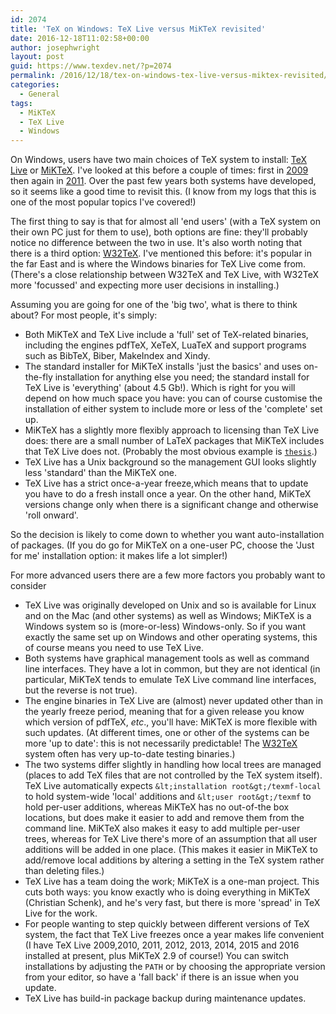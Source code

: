 ```yaml
---
id: 2074
title: 'TeX on Windows: TeX Live versus MiKTeX revisited'
date: 2016-12-18T11:02:58+00:00
author: josephwright
layout: post
guid: https://www.texdev.net/?p=2074
permalink: /2016/12/18/tex-on-windows-tex-live-versus-miktex-revisited/
categories:
  - General
tags:
  - MiKTeX
  - TeX Live
  - Windows
---
```

On Windows, users have two main choices of TeX system to install: [TeX Live](http://tug.org/texlive) or [MiKTeX](https://miktex.org). I've looked at this before a couple of times: first in [2009](/2009/11/07/windows-tex-users-miktex-or-tex-live/) then again in [2011](/2011/11/19/tex-on-windows-miktex-or-tex-live/). Over the past few years both systems have developed, so it seems like a good time to revisit this. (I know from my logs that this is one of the most popular topics I've covered!)

The first thing to say is that for almost all 'end users' (with a TeX system on their own PC just for them to use), both options are fine: they'll probably notice no difference between the two in use. It's also worth noting that there is a third option: [W32TeX](http://w32tex.org/). I've mentioned this before: it's popular in the far East and is where the Windows binaries for TeX Live come from. (There's a close relationship between W32TeX and TeX Live, with W32TeX more 'focussed' and expecting more user decisions in installing.)

Assuming you are going for one of the 'big two', what is there to think about? For most people, it's simply:

- Both MiKTeX and TeX Live include a 'full' set of TeX-related binaries, including the engines pdfTeX, XeTeX, LuaTeX and support programs such as BibTeX, Biber, MakeIndex and Xindy.
- The standard installer for MiKTeX installs 'just the basics' and uses on-the-fly installation for anything else you need; the standard install for TeX Live is 'everything' (about 4.5 Gb!). Which is right for you will depend on how much space you have: you can of course customise the installation of either system to include more or less of the 'complete' set up.
- MiKTeX has a slightly more flexibly approach to licensing than TeX Live does: there are a small number of LaTeX packages that MiKTeX includes that TeX Live does not. (Probably the most obvious example is [`thesis`](https://ctan.org/pkg/thesis).)
- TeX Live has a Unix background so the management GUI looks slightly less 'standard' than the MiKTeX one.
- TeX Live has a strict once-a-year freeze,which means that to update you have to do a fresh install once a year. On the other hand, MiKTeX versions change only when there is a significant change and otherwise 'roll onward'.

So the decision is likely to come down to whether you want auto-installation of packages. (If you do go for MiKTeX on a one-user PC, choose the 'Just for me' installation option: it makes life a lot simpler!)

For more advanced users there are a few more factors you probably want to consider

- TeX Live was originally developed on Unix and so is available for Linux and on the Mac (and other systems) as well as Windows; MiKTeX is a Windows system so is (more-or-less) Windows-only. So if you want exactly the same set up on Windows and other operating systems, this of course means you need to use TeX Live.
- Both systems have graphical management tools as well as command line interfaces. They have a lot in common, but they are not identical (in particular, MiKTeX tends to emulate TeX Live command line interfaces, but the reverse is not true).
- The engine binaries in TeX Live are (almost) never updated other than in the yearly freeze period, meaning that for a given release you know which version of pdfTeX, _etc_., you'll have: MiKTeX is more flexible with such updates. (At different times, one or other of the systems can be more 'up to date': this is not necessarily predictable! The [W32TeX](http://w32tex.org/) system often has very up-to-date testing binaries.)
- The two systems differ slightly in handling how local trees are managed (places to add TeX files that are not controlled by the TeX system itself). TeX Live automatically expects `&lt;installation root&gt;/texmf-local` to hold system-wide 'local' additions and `&lt;user root&gt;/texmf` to hold per-user additions, whereas MiKTeX has no out-of-the box locations, but does make it easier to add and remove them from the command line. MiKTeX also makes it easy to add multiple per-user trees, whereas for TeX Live there's more of an assumption that all user additions will be added in one place. (This makes it easier in MiKTeX to add/remove local additions by altering a setting in the TeX system rather than deleting files.)
- TeX Live has a team doing the work; MiKTeX is a one-man project. This cuts both ways: you know exactly who is doing everything in MiKTeX (Christian Schenk), and he's very fast, but there is more 'spread' in TeX Live for the work.
- For people wanting to step quickly between different versions of TeX system, the fact that TeX Live freezes once a year makes life convenient (I have TeX Live 2009,2010, 2011, 2012, 2013, 2014, 2015 and 2016 installed at present, plus MiKTeX 2.9 of course!) You can switch installations by adjusting the `PATH` or by choosing the appropriate version from your editor, so have a 'fall back' if there is an issue when you update.
- TeX Live has build-in package backup during maintenance updates.

